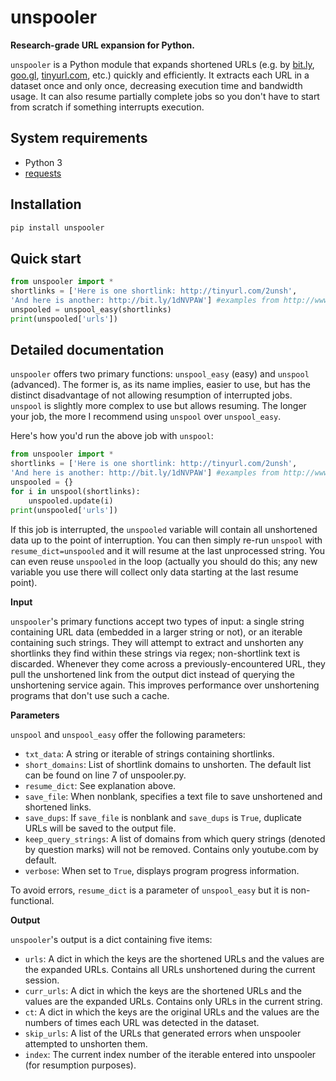 # unspooler
**Research-grade URL expansion for Python.**

```unspooler``` is a Python module that expands shortened URLs (e.g. by [bit.ly](https://bit.ly), [goo.gl](https://goo.gl), [tinyurl.com](http://tinyurl.com), etc.) quickly and efficiently. It extracts each URL in a dataset once and only once, decreasing execution time and bandwidth usage. It can also resume partially complete jobs so you don't have to start from scratch if something interrupts execution.

System requirements
-------------------
* Python 3
* [requests](http://docs.python-requests.org/en/master/)

Installation
------------
```python
pip install unspooler
```

Quick start
-----------
```python
from unspooler import *
shortlinks = ['Here is one shortlink: http://tinyurl.com/2unsh',
'And here is another: http://bit.ly/1dNVPAW'] #examples from http://www.getlinkinfo.com
unspooled = unspool_easy(shortlinks)
print(unspooled['urls'])
```

Detailed documentation
----------------------
```unspooler``` offers two primary functions: ```unspool_easy``` (easy) and ```unspool``` (advanced). The former is, as its name implies, easier to use, but has the distinct disadvantage of not allowing resumption of interrupted jobs. ```unspool``` is slightly more complex to use but allows resuming. The longer your job, the more I recommend using ```unspool``` over ```unspool_easy```.

Here's how you'd run the above job with ```unspool```:

```python
from unspooler import *
shortlinks = ['Here is one shortlink: http://tinyurl.com/2unsh',
'And here is another: http://bit.ly/1dNVPAW'] #examples from http://www.getlinkinfo.com
unspooled = {}
for i in unspool(shortlinks):
    unspooled.update(i)
print(unspooled['urls'])
```

If this job is interrupted, the ```unspooled``` variable will contain all unshortened data up to the point of interruption. You can then simply re-run ```unspool``` with ```resume_dict=unspooled``` and it will resume at the last unprocessed string. You can even reuse ```unspooled``` in the loop (actually you should do this; any new variable you use there will collect only data starting at the last resume point).

**Input**

```unspooler```'s primary functions accept two types of input: a single string containing URL data (embedded in a larger string or not), or an iterable containing such strings. They will attempt to extract and unshorten any shortlinks they find within these strings via regex; non-shortlink text is discarded. Whenever they come across a previously-encountered URL, they pull the unshortened link from the output dict instead of querying the unshortening service again. This improves performance over unshortening programs that don't use such a cache.

**Parameters**

```unspool``` and ```unspool_easy``` offer the following parameters:

* ```txt_data```: A string or iterable of strings containing shortlinks.
* ```short_domains```: List of shortlink domains to unshorten. The default list can be found on line 7 of unspooler.py. 
* ```resume_dict```: See explanation above.
* ```save_file```: When nonblank, specifies a text file to save unshortened and shortened links.
* ```save_dups```: If ```save_file``` is nonblank and ```save_dups``` is ```True```, duplicate URLs will be saved to the output file. 
* ```keep_query_strings```: A list of domains from which query strings (denoted by question marks) will not be removed. Contains only youtube.com by default.
* ```verbose```: When set to ```True```, displays program progress information.

To avoid errors, ```resume_dict``` is a parameter of ```unspool_easy``` but it is non-functional.

**Output**

```unspooler```'s output is a dict containing five items:

* ```urls```: A dict in which the keys are the shortened URLs and the values are the expanded URLs. Contains all URLs unshortened during the current session.
* ```curr_urls```: A dict in which the keys are the shortened URLs and the values are the expanded URLs. Contains only URLs in the current string.
* ```ct```: A dict in which the keys are the original URLs and the values are the numbers of times each URL was detected in the dataset.
* ```skip_urls```: A list of the URLs that generated errors when unspooler attempted to unshorten them.
* ```index```: The current index number of the iterable entered into unspooler (for resumption purposes).
